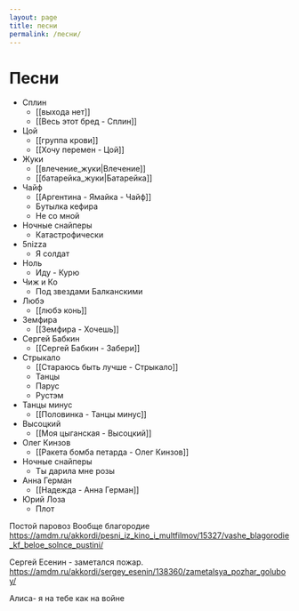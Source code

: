 ```yaml
---
layout: page
title: песни
permalink: /песни/
---
```

# Песни 

* Сплин
  * [[выхода нет]]
  * [[Весь этот бред - Сплин]]
* Цой
  * [[группа крови]]
  * [[Хочу перемен - Цой]]
* Жуки
  * [[влечение_жуки|Влечение]]
  * [[батарейка_жуки|Батарейка]]
* Чайф
  * [[Аргентина - Ямайка - Чайф]]
  * Бутылка кефира
  * Не со мной
* Ночные снайперы
  * Катастрофически
* 5nizza
  * Я солдат
* Ноль
  * Иду - Курю
* Чиж и Ко
  * Под звездами Балканскими
* Любэ
  * [[любэ конь]]
* Земфира
  * [[Земфира - Хочешь]]
* Сергей Бабкин
  * [[Сергей Бабкин - Забери]]
* Стрыкало
  * [[Стараюсь быть лучше - Стрыкало]]
  * Танцы
  * Парус
  * Рустэм
* Танцы минус
  * [[Половинка - Танцы минус]]
* Высоцкий
  * [[Моя цыганская - Высоцкий]]
* Олег Кинзов
  * [[Ракета бомба петарда - Олег Кинзов]]
* Ночные снайперы
  * Ты дарила мне розы
* Анна Герман
  * [[Надежда - Анна Герман]]
* Юрий Лоза
  * Плот

Постой паровоз
Вообще благородие https://amdm.ru/akkordi/pesni_iz_kino_i_multfilmov/15327/vashe_blagorodie_kf_beloe_solnce_pustini/


Сергей Есенин - заметался пожар. https://amdm.ru/akkordi/sergey_esenin/138360/zametalsya_pozhar_goluboy/

Алиса- я на тебе как на войне 

